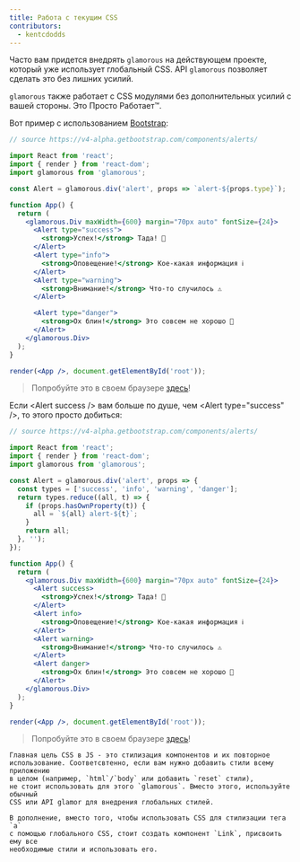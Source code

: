 ```yaml
---
title: Работа с текущим CSS
contributors:
  - kentcdodds
---
```


Часто вам придется внедрять `glamorous` на действующем проекте, который
уже использует глобальный CSS. API `glamorous` позволяет сделать
это без лишних усилий.

`glamorous` также работает с CSS модулями без дополнительных усилий с вашей
стороны. Это Просто Работает™.

Вот пример с использованием [Bootstrap](https://getbootstrap.com):

```jsx
// source https://v4-alpha.getbootstrap.com/components/alerts/

import React from 'react';
import { render } from 'react-dom';
import glamorous from 'glamorous';

const Alert = glamorous.div('alert', props => `alert-${props.type}`);

function App() {
  return (
    <glamorous.Div maxWidth={600} margin="70px auto" fontSize={24}>
      <Alert type="success">
        <strong>Успех!</strong> Тада! 🎉
      </Alert>
      <Alert type="info">
        <strong>Оповещение!</strong> Кое-какая информация ℹ️
      </Alert>
      <Alert type="warning">
        <strong>Внимание!</strong> Что-то случилось ⚠️
      </Alert>

      <Alert type="danger">
        <strong>Ох блин!</strong> Это совсем не хорошо 🚨
      </Alert>
    </glamorous.Div>
  );
}

render(<App />, document.getElementById('root'));
```

> Попробуйте это в своем браузере [здесь](https://codesandbox.io/s/73W7nZ6BQ)!

Если \<Alert success \/\> вам больше по душе, чем \<Alert type="success" \/\>, то
этого просто добиться:

```jsx
// source https://v4-alpha.getbootstrap.com/components/alerts/

import React from 'react';
import { render } from 'react-dom';
import glamorous from 'glamorous';

const Alert = glamorous.div('alert', props => {
  const types = ['success', 'info', 'warning', 'danger'];
  return types.reduce((all, t) => {
    if (props.hasOwnProperty(t)) {
      all = `${all} alert-${t}`;
    }
    return all;
  }, '');
});

function App() {
  return (
    <glamorous.Div maxWidth={600} margin="70px auto" fontSize={24}>
      <Alert success>
        <strong>Успех!</strong> Тада! 🎉
      </Alert>
      <Alert info>
        <strong>Оповещение!</strong> Кое-какая информация ℹ️
      </Alert>
      <Alert warning>
        <strong>Внимание!</strong> Что-то случилось ⚠️
      </Alert>
      <Alert danger>
        <strong>Ох блин!</strong> Это совсем не хорошо 🚨
      </Alert>
    </glamorous.Div>
  );
}

render(<App />, document.getElementById('root'));
```

> Попробуйте это в своем браузере [здесь](https://codesandbox.io/s/mwVv89V5O)!

```callout {title: 'Запомните', type: 'warning'}
Главная цель CSS в JS - это стилизация компонентов и их повторное
использование. Соответсвтенно, если вам нужно добавить стили всему приложению
в целом (например, `html`/`body` или добавить `reset` стили),
не стоит использовать для этого `glamorous`. Вместо этого, используйте обычный
CSS или API glamor для внедрения глобальных стилей.

В дополнение, вместо того, чтобы использовать CSS для стилизации тега `a`
с помощью глобального CSS, стоит создать компонент `Link`, присвоить ему все
необходимые стили и использовать его.
```
